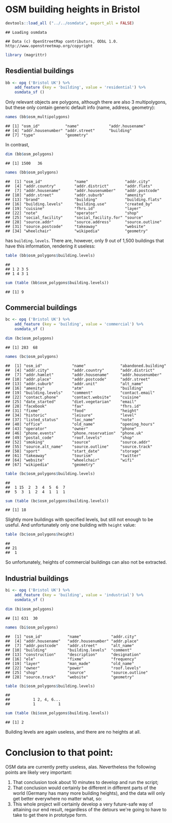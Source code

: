 OSM building heights in Bristol
===============================

``` r
devtools::load_all ("../../osmdata", export_all = FALSE)
```

    ## Loading osmdata

    ## Data (c) OpenStreetMap contributors, ODbL 1.0. http://www.openstreetmap.org/copyright

``` r
library (magrittr)
```

Resdiential buildings
---------------------

``` r
bb <- opq ('Bristol UK') %>% 
    add_feature (key = 'building', value = 'residential') %>%
    osmdata_sf ()
```

Only relevant objects are polygons, although there are also 3 multipolygons, but these only contain generic default info (name, address, geometry):

``` r
names (bb$osm_multipolygons)
```

    ## [1] "osm_id"           "name"             "addr.housename"  
    ## [4] "addr.housenumber" "addr.street"      "building"        
    ## [7] "type"             "geometry"

In contrast,

``` r
dim (bb$osm_polygons)
```

    ## [1] 1500   36

``` r
names (bb$osm_polygons)
```

    ##  [1] "osm_id"              "name"                "addr.city"          
    ##  [4] "addr.country"        "addr.district"       "addr.flats"         
    ##  [7] "addr.housename"      "addr.housenumber"    "addr.postcode"      
    ## [10] "addr.street"         "addr.suburb"         "amenity"            
    ## [13] "brand"               "building"            "building.flats"     
    ## [16] "building.levels"     "building.use"        "created_by"         
    ## [19] "cuisine"             "fhrs.id"             "layer"              
    ## [22] "note"                "operator"            "shop"               
    ## [25] "social_facility"     "social_facility.for" "source"             
    ## [28] "source.addr"         "source.address"      "source.outline"     
    ## [31] "source.postcode"     "takeaway"            "website"            
    ## [34] "wheelchair"          "wikipedia"           "geometry"

has `building.levels`. There are, however, only 9 out of 1,500 buildings that have this information, rendering it useless:

``` r
table (bb$osm_polygons$building.levels)
```

    ## 
    ## 1 2 3 5 
    ## 1 4 3 1

``` r
sum (table (bb$osm_polygons$building.levels))
```

    ## [1] 9

Commercial buildings
--------------------

``` r
bc <- opq ('Bristol UK') %>% 
    add_feature (key = 'building', value = 'commercial') %>%
    osmdata_sf ()
```

``` r
dim (bc$osm_polygons)
```

    ## [1] 283  68

``` r
names (bc$osm_polygons)
```

    ##  [1] "osm_id"             "name"               "abandoned.building"
    ##  [4] "addr.city"          "addr.country"       "addr.district"     
    ##  [7] "addr.hamlet"        "addr.housename"     "addr.housenumber"  
    ## [10] "addr.place"         "addr.postcode"      "addr.street"       
    ## [13] "addr.suburb"        "addr.unit"          "alt_name"          
    ## [16] "amenity"            "atm"                "building"          
    ## [19] "building.levels"    "comment"            "contact.email"     
    ## [22] "contact.phone"      "contact.website"    "cuisine"           
    ## [25] "date_started"       "diet.vegetarian"    "email"             
    ## [28] "facebook"           "fax"                "fhrs.id"           
    ## [31] "fixme"              "food"               "height"            
    ## [34] "historic"           "leisure"            "level"             
    ## [37] "listed_status"      "loc_name"           "note"              
    ## [40] "office"             "old_name"           "opening_hours"     
    ## [43] "operator"           "owner"              "phone"             
    ## [46] "phone.events"       "phone.reservation"  "phone.uk"          
    ## [49] "postal_code"        "roof.levels"        "shop"              
    ## [52] "smoking"            "source"             "source.addr"       
    ## [55] "source.alt_name"    "source.outline"     "source.track"      
    ## [58] "sport"              "start_date"         "storage"           
    ## [61] "takeaway"           "tourism"            "twitter"           
    ## [64] "website"            "wheelchair"         "wifi"              
    ## [67] "wikipedia"          "geometry"

``` r
table (bc$osm_polygons$building.levels)
```

    ## 
    ##  1 15  2  3  4  5  6  7 
    ##  5  3  1  2  4  1  1  1

``` r
sum (table (bc$osm_polygons$building.levels))
```

    ## [1] 18

Slightly more buildings with specified levels, but still not enough to be useful. And unfortunately only one building with `height` value:

``` r
table (bc$osm_polygons$height)
```

    ## 
    ## 21 
    ##  1

So unfortunately, heights of commercial buildings can also not be extracted.

Industrial buildings
--------------------

``` r
bi <- opq ('Bristol UK') %>% 
    add_feature (key = 'building', value = 'industrial') %>%
    osmdata_sf ()
```

``` r
dim (bi$osm_polygons)
```

    ## [1] 631  30

``` r
names (bi$osm_polygons)
```

    ##  [1] "osm_id"           "name"             "addr.city"       
    ##  [4] "addr.housename"   "addr.housenumber" "addr.place"      
    ##  [7] "addr.postcode"    "addr.street"      "alt_name"        
    ## [10] "building"         "building.levels"  "comment"         
    ## [13] "construction"     "description"      "designation"     
    ## [16] "ele"              "fixme"            "frequency"       
    ## [19] "layer"            "man_made"         "old_name"        
    ## [22] "owner"            "power"            "roof.levels"     
    ## [25] "shop"             "source"           "source.outline"  
    ## [28] "source.track"     "website"          "geometry"

``` r
table (bi$osm_polygons$building.levels)
```

    ## 
    ##          1 2, 4, 6... 
    ##          1          1

``` r
sum (table (bi$osm_polygons$building.levels))
```

    ## [1] 2

Building levels are again useless, and there are no heights at all.

Conclusion to that point:
=========================

OSM data are currently pretty useless, alas. Nevertheless the following points are likely very important:

1.  That conclusion took about 10 minutes to develop and run the script;
2.  That conclusion would certainly be different in different parts of the world (Germany has many more building heights), and the data will only get better everywhere no matter what, so:
3.  This whole project will certainly develop a very future-safe way of attaining our end result, regardless of the detours we're going to have to take to get there in prototype form.
